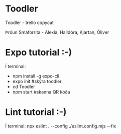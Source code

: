 # Toodler
Toodler - trello copycat

Þróun Smáforrita - Alexía, Halldóra, Kjartan, Óliver


# Expo tutorial :-)

Í terminal:
- npm install -g expo-cli
- expo init #skýra toodler
- cd Toodler
- npm start #skanna QR kóða

# Lint tutorial :-)
Í terminal:
npx eslint . --config ./eslint.config.mjs --fix
 